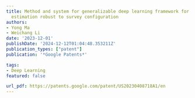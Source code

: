 ```yaml
---
title: Method and system for generalizable deep learning framework for seismic velocity
  estimation robust to survey configuration
authors:
- Yong Ma
- Weichang Li
date: '2023-12-01'
publishDate: '2024-12-12T01:04:48.353211Z'
publication_types: ["patent"]
publication: '*Google Patents*'

tags:
- Deep Learning
featured: false

url_pdf: https://patents.google.com/patent/US20230408718A1/en
---
```

